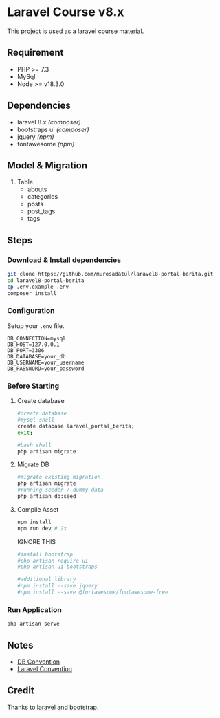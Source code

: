 # Laravel Course v8.x

This project is used as a laravel course material.

## Requirement
- PHP >= 7.3
- MySql 
- Node >= v18.3.0

## Dependencies
- laravel 8.x _(composer)_
- bootstraps ui _(composer)_
- jquery _(npm)_
- fontawesome _(npm)_

## Model & Migration 
1. Table
   - abouts
   - categories
   - posts
   - post_tags
   - tags

## Steps
### Download & Install dependencies
```bash
git clone https://github.com/murosadatul/laravel8-portal-berita.git
cd laravel8-portal-berita
cp .env.example .env
composer install
```

### Configuration
Setup your `.env` file.

```env
DB_CONNECTION=mysql
DB_HOST=127.0.0.1
DB_PORT=3306
DB_DATABASE=your_db
DB_USERNAME=your_username
DB_PASSWORD=your_password
```

### Before Starting
1. Create database
    ```bash
    #create database 
    #mysql shell
    create database laravel_portal_berita;
    exit;

    #bash shell
    php artisan migrate
    ```

2. Migrate DB
   ```bash
   #migrate existing migration
   php artisan migrate
   #running seeder / dummy data
   php artisan db:seed
   ```

3. Compile Asset

   ```bash
   npm install 
   npm run dev # 2x
   ```

   IGNORE THIS
   ```bash
   #install bootstrap 
   #php artisan require ui
   #php artisan ui bootstraps

   #additional library
   #npm install --save jquery
   #npm install --save @fortawesome/fontawesome-free
   ```
### Run Application
   ```
   php artisan serve
   ```

## Notes 
- [DB Convention](https://github.com/wzije/dev-notes/blob/main/database_convensions.md)
- [Laravel Convention](https://github.com/wzije/dev-notes/blob/main/laravel_conventions.md)

## Credit
Thanks to [laravel](https://laravel.com/) and [bootstrap](https://getbootstrap.com/).

